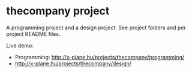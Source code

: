 # thecompany project

A programming project and a design project. See project folders and per project README files.

Live demo: 
-  Programming: http://x-plane.hu/projects/thecompany/programming/
-  http://x-plane.hu/projects/thecompany/design/

